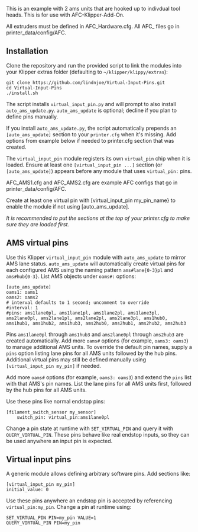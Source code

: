 This is an example with 2 ams units that are hooked up to indivdual tool heads. This is for use with AFC-Klipper-Add-On.

All extruders must be defined in AFC_Hardware.cfg. All AFC_ files go in printer_data/config/AFC.

## Installation

Clone the repository and run the provided script to link the modules into your Klipper extras folder (defaulting to `~/klipper/klippy/extras`):

```
git clone https://github.com/lindnjoe/Virtual-Input-Pins.git
cd Virtual-Input-Pins
./install.sh
```

The script installs `virtual_input_pin.py` and will prompt to also install `auto_ams_update.py`. `auto_ams_update` is optional; decline if you plan to define pins manually.

If you install `auto_ams_update.py`, the script automatically prepends an `[auto_ams_update]` section to your `printer.cfg` when it's missing. Add options from example below if needed to printer.cfg section that was created.

The `virtual_input_pin` module registers its own `virtual_pin` chip when it is
loaded. Ensure at least one `[virtual_input_pin ...]` section (or `[auto_ams_update]`) appears
before any module that uses `virtual_pin:` pins.

AFC_AMS1.cfg and AFC_AMS2.cfg are example AFC configs that go in
printer_data/config/AFC.

Create at least one virtual pin with [virtual_input_pin my_pin_name} to enable the module if not using [auto_ams_update].

*It is recommended to put the sections at the top of your printer.cfg to make sure they are loaded first.*

## AMS virtual pins


Use this Klipper `virtual_input_pin` module with `auto_ams_update` to
mirror AMS lane status. `auto_ams_update` will automatically create
virtual pins for each configured AMS using the naming pattern
`ams#lane{0-3}pl` and `ams#hub{0-3}`. List AMS objects under
`oams#:` options:

```
[auto_ams_update]
oams1: oams1
oams2: oams2
# interval defaults to 1 second; uncomment to override
#interval: 1
#pins: ams1lane0pl, ams1lane1pl, ams1lane2pl, ams1lane3pl, ams2lane0pl, ams2lane1pl, ams2lane2pl, ams2lane3pl, ams1hub0, ams1hub1, ams1hub2, ams1hub3, ams2hub0, ams2hub1, ams2hub2, ams2hub3
```

Pins `ams1lane0pl` through `ams1hub3` and `ams2lane0pl` through
`ams2hub3` are created automatically. Add more `oams#` options (for
example, `oams3: oams3`) to manage additional AMS units. To override the
default pin names, supply a `pins` option listing lane pins for all AMS
units followed by the hub pins. Additional virtual pins may still be
defined manually using `[virtual_input_pin my_pin]` if needed.





Add more `oams#` options (for example, `oams3: oams3`) and extend the
`pins` list with that AMS's pin names. List the lane pins for all AMS
units first, followed by the hub pins for all AMS units.


Use these pins like normal endstop pins:

```
[filament_switch_sensor my_sensor]
    switch_pin: virtual_pin:ams1lane0pl
```

Change a pin state at runtime with `SET_VIRTUAL_PIN` and query it with
`QUERY_VIRTUAL_PIN`. These pins behave like real endstop inputs, so they
can be used anywhere an input pin is expected.

## Virtual input pins

A generic module allows defining arbitrary software pins. Add sections like:

```
[virtual_input_pin my_pin]
initial_value: 0
```

Use these pins anywhere an endstop pin is accepted by referencing
`virtual_pin:my_pin`. Change a pin at runtime using:

```
SET_VIRTUAL_PIN PIN=my_pin VALUE=1
QUERY_VIRTUAL_PIN PIN=my_pin
```

